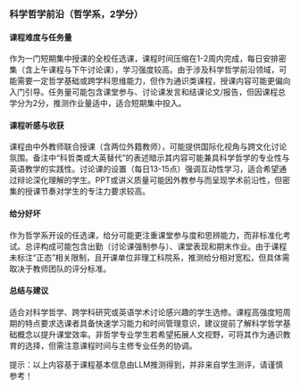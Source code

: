 ### 科学哲学前沿（哲学系，2学分）

#### 课程难度与任务量  
作为一门短期集中授课的全校任选课，课程时间压缩在1-2周内完成，每日安排密集（含上午课程与下午讨论课），学习强度较高。由于涉及科学哲学前沿领域，可能需要一定哲学基础或跨学科思维能力，但作为通识类课程，授课内容可能更偏向入门引导。任务量可能包含课堂参与、讨论课发言和结课论文/报告，但因课程总学分为2分，推测作业量适中，适合短期集中投入。

#### 课程听感与收获  
课程由中外教师联合授课（含两位外籍教师），可能提供国际化视角与跨文化讨论氛围。备注中“科哲类或大英替代”的表述暗示其内容可能兼具科学哲学的专业性与英语教学的实践性。讨论课的设置（每日13-15点）强调互动性学习，适合希望通过辩论深化理解的学生。PPT或讲义质量可能因外教参与而呈现学术前沿性，但密集的授课节奏对学生的专注力要求较高。

#### 给分好坏  
作为哲学系开设的任选课，给分可能更注重课堂参与度和思辨能力，而非标准化考试。总评构成可能包含出勤（讨论课强制参与）、课堂表现和期末作业。由于课程未标注“正态”相关限制，且开课单位非理工科院系，推测给分相对宽松，但具体需取决于教师团队的评分标准。

#### 总结与建议  
适合对科学哲学、跨学科研究或英语学术讨论感兴趣的学生选修。课程高强度短周期的特点要求选课者具备快速学习能力和时间管理意识，建议提前了解科学哲学基础概念以提升课堂效率。非哲学专业学生若希望拓展人文视野，可将其作为通识教育的选择，但需注意课程时间与主修专业任务的协调。  

提示：以上内容基于课程基本信息由LLM推测得到，并非来自学生测评，请谨慎参考！